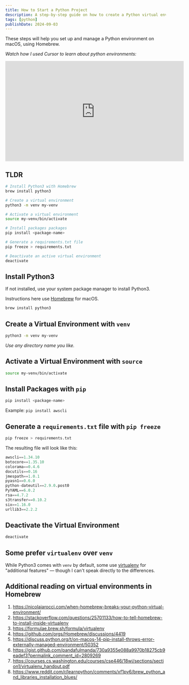 ```yaml
---
title: How to Start a Python Project
description: A step-by-step guide on how to create a Python virtual environment using the venv module
tags: [python]
publishDate: 2024-09-03
---
```


These steps will help you set up and manage a Python environment on macOS, using Homebrew.

_Watch how I used Cursor to learn about python environments:_

<div data-responsive-youtube-container>

<iframe width="560" height="315" src="https://www.youtube.com/embed/74c2tAKXJ9M?si=b5JgQpl8rcPuef9j" title="YouTube video player" frameborder="0" allow="accelerometer; autoplay; clipboard-write; encrypted-media; gyroscope; picture-in-picture; web-share" referrerpolicy="strict-origin-when-cross-origin" allowfullscreen></iframe>

</div>

## TLDR

```bash
# Install Python3 with Homebrew
brew install python3

# Create a virtual environment
python3 -m venv my-venv

# Activate a virtual environment
source my-venv/bin/activate

# Install packages packages
pip install <package-name>

# Generate a requirements.txt file
pip freeze > requirements.txt

# Deactivate an active virtual environment
deactivate
```

## Install Python3

If not installed, use your system package manager to install Python3.

Instructions here use [Homebrew](https://brew.sh/) for macOS.

```bash
brew install python3
```

## Create a Virtual Environment with `venv`

```bash
python3 -m venv my-venv
```

_Use any directory name you like._

## Activate a Virtual Environment with `source`

```bash
source my-venv/bin/activate
```

## Install Packages with `pip`

```bash
pip install <package-name>
```

Example: `pip install awscli`

## Generate a `requirements.txt` file with `pip freeze`

```bash
pip freeze > requirements.txt
```

The resulting file will look like this:

```python title="requirements.txt"
awscli==1.34.10
botocore==1.35.10
colorama==0.4.6
docutils==0.16
jmespath==1.0.1
pyasn1==0.6.0
python-dateutil==2.9.0.post0
PyYAML==6.0.2
rsa==4.7.2
s3transfer==0.10.2
six==1.16.0
urllib3==2.2.2
```

## Deactivate the Virtual Environment

```bash
deactivate
```

## Some prefer `virtualenv` over `venv`

While Python3 comes with `venv` by default, some use [virtualenv](https://virtualenv.pypa.io/en/latest/) for "additional features" — though I can't speak directly to the differences.

## Additional reading on virtual environments in Homebrew

1. https://nicolaiarocci.com/when-homebrew-breaks-your-python-virtual-environment/
2. https://stackoverflow.com/questions/25701133/how-to-tell-homebrew-to-install-inside-virtualenv
3. https://formulae.brew.sh/formula/virtualenv
4. https://github.com/orgs/Homebrew/discussions/4419
5. https://discuss.python.org/t/on-macos-14-pip-install-throws-error-externally-managed-environment/50352
6. https://gist.github.com/pandafulmanda/730a9355e088a9970b18275cb9eadef3?permalink_comment_id=2809269
7. https://courses.cs.washington.edu/courses/cse446/18wi/sections/section1/virtualenv_handout.pdf
8. https://www.reddit.com/r/learnpython/comments/xf1pv6/brew_python_and_libraries_installation_blues/

